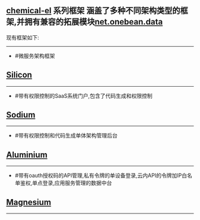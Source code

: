 ## [chemical-el](https://github.com/0nebean/net.onebean.data)  系列框架 涵盖了多种不同架构类型的框架,并拥有兼容的拓展模块[net.onebean.data](https://github.com/0nebean/net.onebean.data)
现有框架如下:
***
* #微服务架构框架
## [Silicon](https://github.com/0nebean/Silicon) 
***
* #带有权限控制的SaaS系统门户,包含了代码生成和权限控制
## [Sodium](https://github.com/0nebean/Sodium) 
***
* #带有权限控制和代码生成单体架构管理后台
## [Aluminium](https://github.com/0nebean/Aluminium) 
***
* #带有oauth授权码的API管理,私有令牌的单设备登录,云内API的令牌加IP白名单鉴权,单点登录,应用服务管理的数据中台
## [Magnesium](https://github.com/0nebean/Magnesium) 
***
